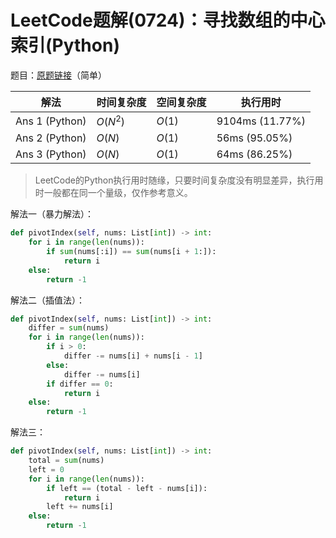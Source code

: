 # LeetCode题解(0724)：寻找数组的中心索引(Python)

题目：[原题链接](https://leetcode-cn.com/problems/find-pivot-index/)（简单）

| 解法           | 时间复杂度 | 空间复杂度 | 执行用时        |
| -------------- | ---------- | ---------- | --------------- |
| Ans 1 (Python) | $O(N^2)$   | $O(1)$     | 9104ms (11.77%) |
| Ans 2 (Python) | $O(N)$     | $O(1)$     | 56ms (95.05%)   |
| Ans 3 (Python) | $O(N)$     | $O(1)$     | 64ms (86.25%)   |

>  LeetCode的Python执行用时随缘，只要时间复杂度没有明显差异，执行用时一般都在同一个量级，仅作参考意义。

解法一（暴力解法）：

```python
def pivotIndex(self, nums: List[int]) -> int:
    for i in range(len(nums)):
        if sum(nums[:i]) == sum(nums[i + 1:]):
            return i
    else:
        return -1
```

解法二（插值法）：

```python
def pivotIndex(self, nums: List[int]) -> int:
    differ = sum(nums)
    for i in range(len(nums)):
        if i > 0:
            differ -= nums[i] + nums[i - 1]
        else:
            differ -= nums[i]
        if differ == 0:
            return i
    else:
        return -1
```

解法三：

```python
def pivotIndex(self, nums: List[int]) -> int:
    total = sum(nums)
    left = 0
    for i in range(len(nums)):
        if left == (total - left - nums[i]):
            return i
        left += nums[i]
    else:
        return -1
```